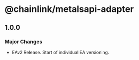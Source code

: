 # @chainlink/metalsapi-adapter

## 1.0.0

### Major Changes

- EAv2 Release. Start of individual EA versioning.
